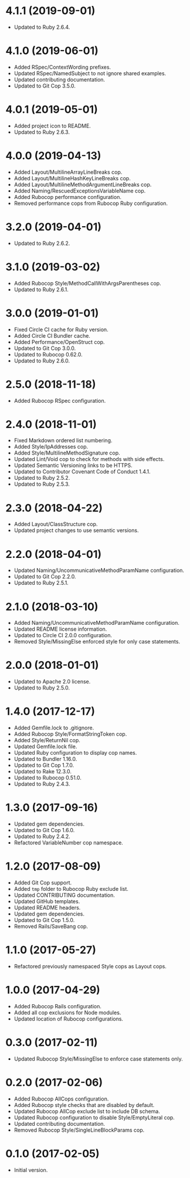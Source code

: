 # 4.1.1 (2019-09-01)

- Updated to Ruby 2.6.4.

# 4.1.0 (2019-06-01)

- Added RSpec/ContextWording prefixes.
- Updated RSpec/NamedSubject to not ignore shared examples.
- Updated contributing documentation.
- Updated to Git Cop 3.5.0.

# 4.0.1 (2019-05-01)

- Added project icon to README.
- Updated to Ruby 2.6.3.

# 4.0.0 (2019-04-13)

- Added Layout/MultilineArrayLineBreaks cop.
- Added Layout/MultilineHashKeyLineBreaks cop.
- Added Layout/MultilineMethodArgumentLineBreaks cop.
- Added Naming/RescuedExceptionsVariableName cop.
- Added Rubocop performance configuration.
- Removed performance cops from Rubocop Ruby configuration.

# 3.2.0 (2019-04-01)

- Updated to Ruby 2.6.2.

# 3.1.0 (2019-03-02)

- Added Rubocop Style/MethodCallWithArgsParentheses cop.
- Updated to Ruby 2.6.1.

# 3.0.0 (2019-01-01)

- Fixed Circle CI cache for Ruby version.
- Added Circle CI Bundler cache.
- Added Performance/OpenStruct cop.
- Updated to Git Cop 3.0.0.
- Updated to Rubocop 0.62.0.
- Updated to Ruby 2.6.0.

# 2.5.0 (2018-11-18)

- Added Rubocop RSpec configuration.

# 2.4.0 (2018-11-01)

- Fixed Markdown ordered list numbering.
- Added Style/IpAddresses cop.
- Added Style/MultilineMethodSignature cop.
- Updated Lint/Void cop to check for methods with side effects.
- Updated Semantic Versioning links to be HTTPS.
- Updated to Contributor Covenant Code of Conduct 1.4.1.
- Updated to Ruby 2.5.2.
- Updated to Ruby 2.5.3.

# 2.3.0 (2018-04-22)

- Added Layout/ClassStructure cop.
- Updated project changes to use semantic versions.

# 2.2.0 (2018-04-01)

- Updated Naming/UncommunicativeMethodParamName configuration.
- Updated to Git Cop 2.2.0.
- Updated to Ruby 2.5.1.

# 2.1.0 (2018-03-10)

- Added Naming/UncommunicativeMethodParamName configuration.
- Updated README license information.
- Updated to Circle CI 2.0.0 configuration.
- Removed Style/MissingElse enforced style for only case statements.

# 2.0.0 (2018-01-01)

- Updated to Apache 2.0 license.
- Updated to Ruby 2.5.0.

# 1.4.0 (2017-12-17)

- Added Gemfile.lock to .gitignore.
- Added Rubocop Style/FormatStringToken cop.
- Added Style/ReturnNil cop.
- Updated Gemfile.lock file.
- Updated Ruby configuration to display cop names.
- Updated to Bundler 1.16.0.
- Updated to Git Cop 1.7.0.
- Updated to Rake 12.3.0.
- Updated to Rubocop 0.51.0.
- Updated to Ruby 2.4.3.

# 1.3.0 (2017-09-16)

- Updated gem dependencies.
- Updated to Git Cop 1.6.0.
- Updated to Ruby 2.4.2.
- Refactored VariableNumber cop namespace.

# 1.2.0 (2017-08-09)

- Added Git Cop support.
- Added `tmp` folder to Rubocop Ruby exclude list.
- Updated CONTRIBUTING documentation.
- Updated GitHub templates.
- Updated README headers.
- Updated gem dependencies.
- Updated to Git Cop 1.5.0.
- Removed Rails/SaveBang cop.

# 1.1.0 (2017-05-27)

- Refactored previously namespaced Style cops as Layout cops.

# 1.0.0 (2017-04-29)

- Added Rubocop Rails configuration.
- Added all cop exclusions for Node modules.
- Updated location of Rubocop configurations.

# 0.3.0 (2017-02-11)

- Updated Rubocop Style/MissingElse to enforce case statements only.

# 0.2.0 (2017-02-06)

- Added Rubocop AllCops configuration.
- Added Rubocop style checks that are disabled by default.
- Updated Rubocop AllCop exclude list to include DB schema.
- Updated Rubocop configuration to disable Style/EmptyLiteral cop.
- Updated contributing documentation.
- Removed Rubocop Style/SingleLineBlockParams cop.

# 0.1.0 (2017-02-05)

- Initial version.
